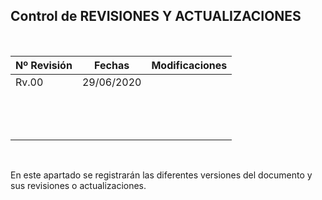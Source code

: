 ## Control de REVISIONES Y ACTUALIZACIONES

 

| Nº Revisión | Fechas| Modificaciones       |
|---|---|--- |
| Rv.00 | 29/06/2020 |   |
|                       |                       |                       |
|                       |                       |                       |
|                       |                       |                       |

 

En este apartado se registrarán las diferentes versiones del documento
y sus revisiones o actualizaciones.
